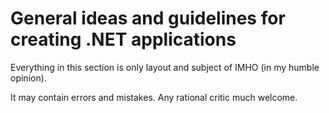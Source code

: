 # General ideas and guidelines for creating .NET applications
Everything in this section is only layout and subject of IMHO (in my humble opinion).  

It may contain errors and mistakes. Any rational critic much welcome.
